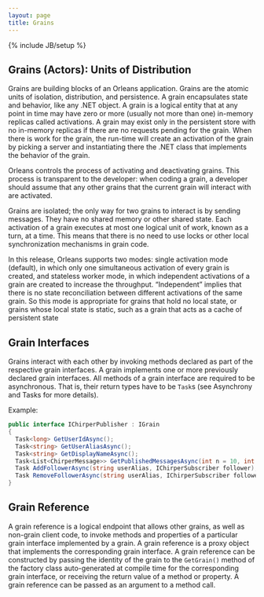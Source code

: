 ```yaml
---
layout: page
title: Grains
---
```

{% include JB/setup %}

## Grains (Actors): Units of Distribution

Grains are building blocks of an Orleans application. Grains are the atomic units of isolation, distribution, and persistence. A grain encapsulates state and behavior, like any .NET object. A grain is a logical entity that at any point in time may have zero or more (usually not more than one) in-memory replicas called activations. A grain may exist only in the persistent store with no in-memory replicas if there are no requests pending for the grain. When there is work for the grain, the run-time will create an activation of the grain by picking a server and instantiating there the .NET class that implements the behavior of the grain. 

 Orleans controls the process of activating and deactivating grains. This process is transparent to the developer: when coding a grain, a developer should assume that any other grains that the current grain will interact with are activated. 

 Grains are isolated; the only way for two grains to interact is by sending messages. They have no shared memory or other shared state. Each activation of a grain executes at most one logical unit of work, known as a turn, at a time. This means that there is no need to use locks or other local synchronization mechanisms in grain code.

 In this release, Orleans supports two modes: single activation mode (default), in which only one simultaneous activation of every grain is created, and stateless worker mode, in which independent activations of a grain are created to increase the throughput. “Independent” implies that there is no state reconciliation between different activations of the same grain. So this mode is appropriate for grains that hold no local state, or grains whose local state is static, such as a grain that acts as a cache of persistent state

## Grain Interfaces

Grains interact with each other by invoking methods declared as part of the respective grain interfaces. A grain implements one or more previously declared grain interfaces. All methods of a grain interface are required to be asynchronous. That is, their return types have to be `Task`s (see Asynchrony and Tasks for more details). 

Example:

``` csharp
public interface IChirperPublisher : IGrain 
{ 
  Task<long> GetUserIdAsync(); 
  Task<string> GetUserAliasAsync();
  Task<string> GetDisplayNameAsync();
  Task<List<ChirperMessage>> GetPublishedMessagesAsync(int n = 10, int start = 0); 
  Task AddFollowerAsync(string userAlias, IChirperSubscriber follower); 
  Task RemoveFollowerAsync(string userAlias, IChirperSubscriber follower); 
} 
```

## Grain Reference

A grain reference is a logical endpoint that allows other grains, as well as non-grain client code, to invoke methods and properties of a particular grain interface implemented by a grain. A grain reference is a proxy object that implements the corresponding grain interface. A grain reference can be constructed by passing the identity of the grain to the `GetGrain()` method of the factory class auto-generated at compile time for the corresponding grain interface, or receiving the return value of a method or property. A grain reference can be passed as an argument to a method call.